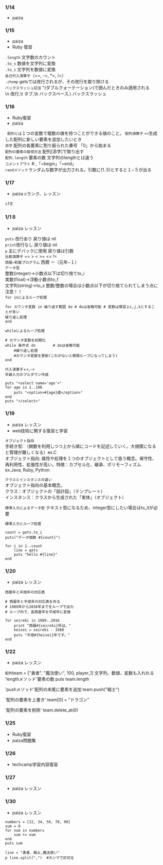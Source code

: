 ### 1/14
- paiza

### 1/15
- paiza
- Ruby 復習

`.length` 文字数のカウント  
`.to_s` 数値を文字列に変換  
`.to_i` 文字列を数値に変換  
`自己代入演算子`（+=, -=, *=, /=）  
`.chomp` getsでは改行されるが、その改行を取り除ける  
`バックスラッシュ記法` "(ダブルクォーテーション)で囲んだときのみ適用される  
\n 改行,\t タブ,\b バックスペース,\\ バックスラッシュ

### 1/16
- Ruby復習
- paiza

` 配列とは`１つの変数で複数の値を持つことができる値のこと。
`配列演算子` `<<`生成した配列に新しい要素を追加したいとき  
`添字` 配列の各要素に割り振られた番号 「0」から始まる  
`配列の要素の取得方法` 配列[添字]で取り出す  
`配列.length` 要素の数 文字列のlengthとは違う  
`コメントアウト` # ,「=begin」「=end」  
`randメソッド`ランダムな数字が出力される。引数に(1..5)とすると１−５が出る


### 1/17
- paiza cランク、レッスン

`if文`

### 1/1８
- paiza レッスン

`puts` 改行あり 戻り値は nil  
`print`改行なし 戻り値は nil  
`p` 主にデバックに使用 戻り値は引数  
`比較演算子` == > < >= <= !=  
`西暦→和暦プログラム` 西暦 ー（元年−１）  
`データ型`  
整数(integer)→小数点以下は切り捨てto_i  
実数(float)→浮動小数点to_f  
文字列(string)→to_s
整数/整数の場合は小数点以下が切り捨てられてしまう点に注意！！  
`for inによるループ処理`  
```
for カウンタ変数 in 繰り返す範囲 do # doは省略可能 # 変数は慣習上i,j,kとすることが多い  
繰り返し処理  
end
```
`whileによるループ処理`
```
# カウンタ変数を初期化
while 条件式 do		# doは省略可能
    #繰り返し処理
    #カウンタ変数を更新(これがないと無限ループになってしまう)
end
```
`代入演算子`+=,-=  
`年齢入力のプルダウン作成`
```
puts "<select name='age'>"
for age in 1..100
    puts "<option>#{age}歳</option>"
end
puts "</select>"
```

### 1/19
- paiza レッスン
- web技術に関する復習と学習

`オブジェクト指向`  
手続き型:
（関数を利用しつつ上から順にコードを記述していく。大規模になると管理が難しくなる）ex.C  
オブジェクト指向:
属性や処理を１つのオブジェクトとして扱う概念。保守性、再利用性、拡張性が高い。特徴：カプセル化、継承、ポリモーフィズム
ex.Java, Ruby, Python

`クラスとインスタンスの違い`  
オブジェクト指向の基本概念。  
クラス：オブジェクトの「設計図」（テンプレート）  
インスタンス：クラスから生成された「実体」（オブジェクト）

`標準入力によるデータ型` テキスト型になるため、integer型にしたい場合はto_itが必要

`標準入力とループ処理`
```
count = gets.to_i
puts("データ個数 #{count}")

for i in 1..count
    line = gets
    puts "hello #{line}"
end
```

### 1/20
- paiza レッスン

`西暦年と平成年の対応表`
```
# 西暦年と平成年の対応表を作る
# 1989年から2016年までをループで出力
# ループ内で、各西暦年を平成年に変換

for seireki in 1989..2016
    print "西暦#{seireki}年は、"
    heisei = seireki - 1988
    puts "平成#{heisei}年です。"
end
```



### 1/22
- paiza レッスン

`配列`team = ["勇者", "魔法使い", 100, player_1] 文字列、数値、変数も入れれる
'lengthメソッド'要素の数
puts team.length

'pushメソッド'配列の末尾に要素を追加
team.push("戦士")

'配列の要素を上書き'
team[0] = "ドラゴン"

'配列の要素を削除'
team.delete_at(0)

### 1/25
- Ruby復習
- paiza問題集

### 1/26
- techcamp学習内容復習

### 1/27
- paiza レッスン

### 1/30
- paiza レッスン

```
numbers = [12, 34, 56, 78, 90]
sum = 0
for num in numbers
    sum += num
end
puts sum
```
```
line = "勇者、戦士,魔法使い"
p line.split(",")  #カンマで区切る
```